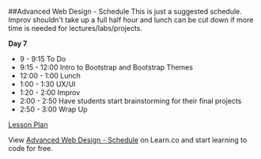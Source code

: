 

##Advanced Web Design - Schedule
This is just a suggested schedule. Improv shouldn't take up a full half hour and lunch can be cut down if more time is needed for lectures/labs/projects.

**Day 7**
+ 9 - 9:15 To Do
+ 9:15 - 12:00 Intro to Bootstrap and Bootstrap Themes
+ 12:00 - 1:00 Lunch
+ 1:00 - 1:30 UX/UI
+ 1:20 - 2:00 Improv
+ 2:00 - 2:50 Have students start brainstorming for their final projects
+ 2:50 - 3:00 Wrap Up

[Lesson Plan](https://docs.google.com/a/flatironschool.com/document/d/1q-6AWVwvG5h3aAm6iACcgdW2yQqolsDaMAHpdUWkg0Q/edit)

<p data-visibility='hidden'>View <a href='https://learn.co/lessons/hs-adv-web-day7-schedule' title='Advanced Web Design - Schedule'>Advanced Web Design - Schedule</a> on Learn.co and start learning to code for free.</p>

